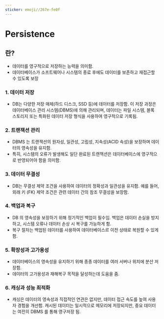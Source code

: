 ```yaml
---
sticker: emoji//267e-fe0f
---
```

# Persistence

## 란?
* 데이터를 영구적으로 저장하는 능력을 의미함.
* 데이터베이스가 소프트웨어나 시스템의 종료 후에도 데이터를 보존하고 재접근할 수 있도록 보장



### 1. 데이터 저장
* DB는 다양한 저장 매체(하드 디스크, SSD 등)에 데이터를 저장함. 이 저장 과정은 데이터베이스 관리 시스템(DBMS)에 의해 관리되며, 데이터는 파일 시스템, 블록 스토리지 또는 특화된 데이터 저장 형식을 사용하여 영구적으로 기록됨.


### 2. 트랜잭션 관리

* DBMS 는 트랜잭션의 원자성, 일관성, 고립성, 지속성(ACID 속성)을 보장하며 데이터의 영속성을 유지함.
* 특히, 시스템의 오류가 발생해도 일단 완료된 트랜잭션은 데이터베이스에 영구적으로 반영되어야 함을 의미함.

### 3. 데이터 무결성
* DB는 무결성 제약 조건을 사용하여 데이터의 정확성과 일관성을 유지함. 예를 들어, 외래 키 (FK) 제약 조건은 관련 데이터 간의 참조 무결성을 보장함.

### 4. 백업과 복구
* DB 의 영속성을 보장하기 위해 정기적인 백업이 필수임. 백업은 데이터 손실을 방지하고, 시스템 오류나 데이터 손상 시 복구를 가능하게 함.
* 복구 절차는 백업된 데이터를 사용하여 데이터베이스르 이전 상태로 복원할 수 있게함.

### 5. 확장성과 고가용성
* 데이터베이스의 영속성을 유지하기 위해 종종 데이터를 여러 서버나 위치에 분산 저장함.
* 데이터의 고가용성과 재해복구 목적을 달성하는데 도움을 줌.

### 6. 캐싱과 성능 최적화
* 캐싱은 데이터의 영속성과 직접적인 연관은 없지만, 데이터 접근 속도를 높여 사용자 경험을  개선함. 캐시된 데이터는 일시적으로 메모리에 저장되지만, 중요 데이터는 여전히 DBMS 를 통해 영구저장 됨.
